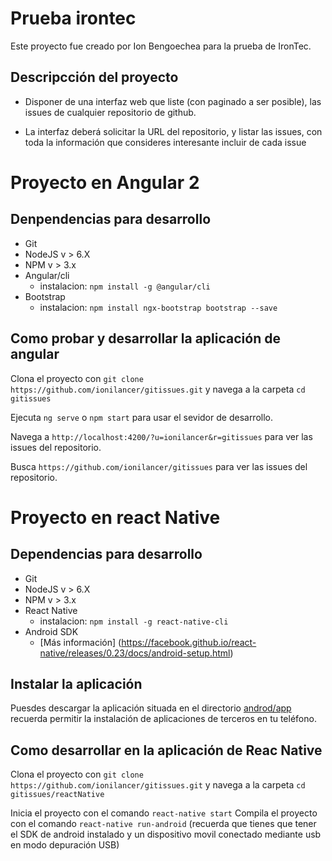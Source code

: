 # Prueba irontec

Este proyecto fue creado por Ion Bengoechea para la prueba de IronTec.

## Descripcción del proyecto
* Disponer de una interfaz web que liste (con paginado a ser posible), las issues de cualquier repositorio de github.

* La interfaz deberá solicitar la URL del repositorio, y listar las issues, con toda la información que consideres interesante incluir de cada issue

# Proyecto en Angular 2
## Denpendencias para desarrollo
* Git
* NodeJS v > 6.X
* NPM v > 3.x
* Angular/cli
  * instalacion: `npm install -g @angular/cli`
* Bootstrap
  * instalacion: `npm install ngx-bootstrap bootstrap --save`

## Como probar y desarrollar la aplicación de angular

Clona el proyecto con `git clone https://github.com/ionilancer/gitissues.git` y navega a la carpeta `cd gitissues`

Ejecuta `ng serve` o `npm start` para usar el sevidor de desarrollo.

Navega a `http://localhost:4200/?u=ionilancer&r=gitissues` para ver las issues del repositorio.

Busca  `https://github.com/ionilancer/gitissues` para ver las issues del repositorio.


# Proyecto en react Native

## Dependencias para desarrollo
* Git
* NodeJS v > 6.X
* NPM v > 3.x
* React Native
  * instalacion: `npm install -g react-native-cli`
* Android SDK
  * [Más información] (https://facebook.github.io/react-native/releases/0.23/docs/android-setup.html)
  
## Instalar la aplicación
Puesdes descargar la aplicación situada en el directorio [androd/app](https://github.com/ionilancer/gitissues/blob/master/reactNative/android/app/app-release.apk) recuerda permitir la instalación de aplicaciones de terceros en tu teléfono.

## Como desarrollar en la aplicación de Reac Native

Clona el proyecto con `git clone https://github.com/ionilancer/gitissues.git` y navega a la carpeta `cd gitissues/reactNative`

Inicia el proyecto con el comando `react-native start` 
Compila el proyecto con el comando `react-native run-android` (recuerda que tienes que tener el SDK de android instalado y un dispositivo movil conectado mediante usb en modo depuración USB)



